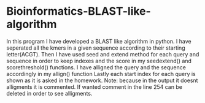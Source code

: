 # Bioinformatics-BLAST-like-algorithm
In this program I have developed a BLAST like algorithm in python. I have seperated all the kmers in a given sequence according
to their starting letter(ACGT). Then I have used seed and extend method for each query and sequence in order to keep indexes and the score
in my seedextend() and scorethreshold() functions. I have alligned the query and the sequence accordingly in my allign() function
Lastly each start index for each query is shown as it is asked in the homework.
Note:
because in the  output it doesnt alligments it is commented. If wanted comment in the line 254 can be deleted in order to see alligments.
